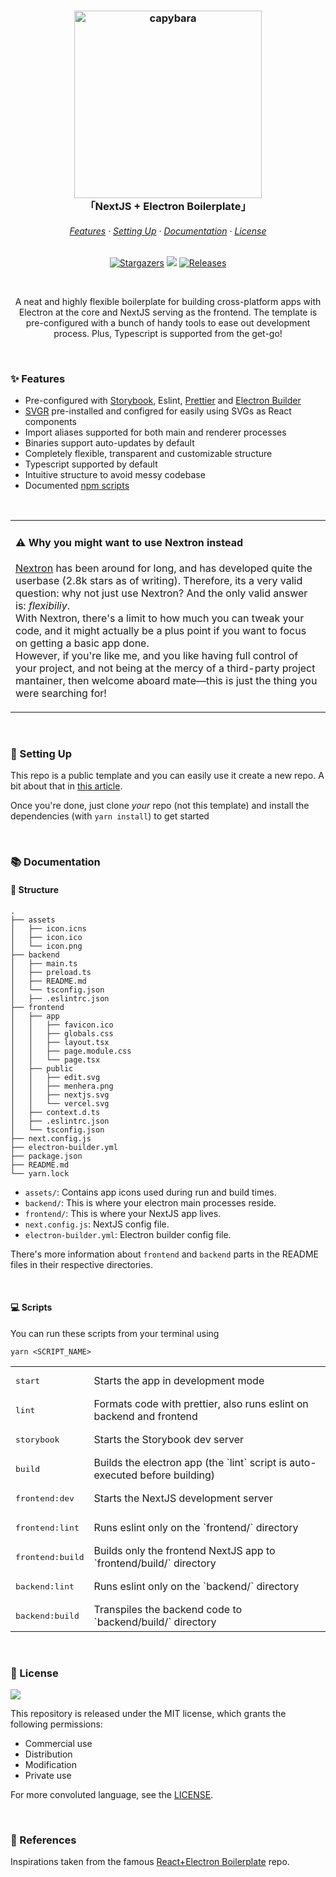 <h3 align="center">
	<img src="https://github.com/DarkGuy10/NextJS-Electron-Boilerplate/assets/62807269/1f7a5a9a-a8c7-4ec7-b5f5-6a4fbfe0f1b2" alt="capybara" height="300px" /><br/>
	「NextJS + Electron Boilerplate」
</h3>

<h6 align="center">
  <a href="#-features">Features</a>
  ·
  <a href="#-setting-up">Setting Up</a>
  ·
  <a href="#-documentation">Documentation</a>
  ·
  <a href="#-license">License</a>
</h6>

<p align="center">
	<a href="https://github.com/darkguy10/NextJS-Electron-Boilerplate/stargazers">
		<img alt="Stargazers" src="https://img.shields.io/github/stars/darkguy10/NextJS-Electron-Boilerplate?style=for-the-badge&logo=starship&color=C9CBFF&logoColor=D9E0EE&labelColor=302D41"></a>
	<a href="https://github.com/DarkGuy10/NextJS-Electron-Boilerplate/issues">
		<img src="https://img.shields.io/github/issues/DarkGuy10/NextJS-Electron-Boilerplate?colorA=1e1e28&colorB=bee4ed&logoColor=D9E0EE&logo=gitbook&style=for-the-badge"></a>
  <a href="https://github.com/darkguy10/NextJS-Electron-Boilerplate/releases/latest">
  	<img alt="Releases" src="https://img.shields.io/github/release/darkguy10/NextJS-Electron-Boilerplate?style=for-the-badge&logo=github&color=F2CDCD&logoColor=D9E0EE&labelColor=302D41"/></a>
</p>

&nbsp;

<p align="center">
  A neat and highly flexible boilerplate for building cross-platform apps with Electron at the core and NextJS serving as the frontend. The template is pre-configured with a bunch of handy tools to ease out development process. Plus, Typescript is supported from the get-go!
</p>

&nbsp;

### ✨ Features

- Pre-configured with [Storybook](https://storybook.js.org/), Eslint, [Prettier](https://prettier.io/) and [Electron Builder](https://www.electron.build)
- [SVGR](https://react-svgr.com/) pre-installed and configred for easily using SVGs as React components
- Import aliases supported for both main and renderer processes
- Binaries support auto-updates by default
- Completely flexible, transparent and customizable structure
- Typescript supported by default
- Intuitive structure to avoid messy codebase
- Documented <a href="#-scripts">npm scripts</a>

&nbsp;

<table>
    <tr>
    	<td>

#### ⚠️ Why you might want to use Nextron instead

[Nextron](https://github.com/saltyshiomix/nextron) has been around for long, and has developed quite the userbase (2.8k stars as of writing). Therefore, its a very valid question: why not just use Nextron?
And the only valid answer is: _flexibiliy_.<br/>
With Nextron, there's a limit to how much you can tweak your code, and it might actually be a plus point if you want to focus on getting a basic app done.<br />
However, if you're like me, and you like having full control of your project, and not being at the mercy of a third-party project mantainer, then welcome aboard mate—this is just the thing you were searching for!

</td>
  </tr>
</table>

&nbsp;

### 🚀 Setting Up

This repo is a public template and you can easily use it create a new repo. A bit about that in [this article](https://docs.github.com/en/repositories/creating-and-managing-repositories/creating-a-repository-from-a-template).

Once you're done, just clone _your_ repo (not this template) and install the dependencies (with `yarn install`) to get started

&nbsp;

### 📚 Documentation

#### 📂 Structure

```
.
├── assets
│   ├── icon.icns
│   ├── icon.ico
│   └── icon.png
├── backend
│   ├── main.ts
│   ├── preload.ts
│   ├── README.md
│   └── tsconfig.json
│   ├── .eslintrc.json
├── frontend
│   ├── app
│   │   ├── favicon.ico
│   │   ├── globals.css
│   │   ├── layout.tsx
│   │   ├── page.module.css
│   │   └── page.tsx
│   ├── public
│   │   ├── edit.svg
│   │   ├── menhera.png
│   │   ├── nextjs.svg
│   │   └── vercel.svg
│   ├── context.d.ts
│   ├── .eslintrc.json
│   └── tsconfig.json
├── next.config.js
├── electron-builder.yml
├── package.json
├── README.md
└── yarn.lock

```

- `assets/`: Contains app icons used during run and build times.
- `backend/`: This is where your electron main processes reside.
- `frontend/`: This is where your NextJS app lives.
- `next.config.js`: NextJS config file.
- `electron-builder.yml`: Electron builder config file.

There's more information about `frontend` and `backend` parts in the README files in their respective directories.

&nbsp;

#### 💻 Scripts

You can run these scripts from your terminal using

```
yarn <SCRIPT_NAME>
```

<table> 
	<tr>
		<td> <pre>start</pre> </td>
		<td>Starts the app in development mode</td>
	</tr>
	<tr>
		<td> <pre>lint</pre> </td>
		<td>Formats code with prettier, also runs eslint on backend and frontend</td>
	</tr>
	<tr>
		<td> <pre>storybook</pre> </td>
		<td>Starts the Storybook dev server</td>
	</tr>
	<tr>
		<td> <pre>build</pre> </td>
		<td>Builds the electron app (the `lint` script is auto-executed before building)</td>
	</tr>
	<tr>
		<td><pre>frontend:dev</pre></td>
		<td>Starts the NextJS development server</td>
	</tr>
	<tr>
		<td> <pre>frontend:lint</pre> </td>
		<td>Runs eslint only on the `frontend/` directory</td>
	</tr>
	<tr>
		<td> <pre>frontend:build</pre> </td>
		<td>Builds only the frontend NextJS app to `frontend/build/` directory</td>
	</tr>
	<tr>
		<td> <pre>backend:lint</pre> </td>
		<td>Runs eslint only on the `backend/` directory</td>
	</tr>
	<tr>
		<td> <pre>backend:build</pre> </td>
		<td>Transpiles the backend code to `backend/build/` directory</td>
	</tr>
</table>

&nbsp;

### 📜 License

<a href="https://github.com/darkguy10/NextJS-Electron-Boilerplate/blob/main/LICENSE"><img src="https://img.shields.io/github/license/darkguy10/NextJS-Electron-Boilerplate?style=for-the-badge&labelColor=302D41&color=C9CBFF"/></a>

This repository is released under the MIT license, which grants the following permissions:

- Commercial use
- Distribution
- Modification
- Private use

For more convoluted language, see the [LICENSE](https://github.com/darkguy10/NextJS-Electron-Boilerplate/blob/main/LICENSE.md).

&nbsp;

### 📖 References

Inspirations taken from the famous [React+Electron Boilerplate](https://github.com/electron-react-boilerplate/electron-react-boilerplate) repo.
